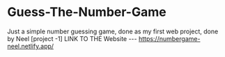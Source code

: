 # Guess-The-Number-Game
Just a simple number guessing game, done as my first web project, done by Neel [project -1]
LINK TO THE Website --- 
https://numbergame-neel.netlify.app/
